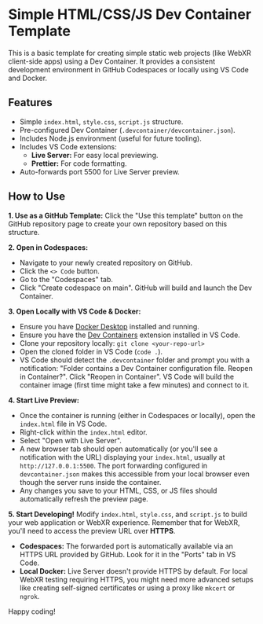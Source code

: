 # Simple HTML/CSS/JS Dev Container Template

This is a basic template for creating simple static web projects (like WebXR client-side apps) using a Dev Container. It provides a consistent development environment in GitHub Codespaces or locally using VS Code and Docker.

## Features

*   Simple `index.html`, `style.css`, `script.js` structure.
*   Pre-configured Dev Container (`.devcontainer/devcontainer.json`).
*   Includes Node.js environment (useful for future tooling).
*   Includes VS Code extensions:
    *   **Live Server:** For easy local previewing.
    *   **Prettier:** For code formatting.
*   Auto-forwards port 5500 for Live Server preview.

## How to Use

**1. Use as a GitHub Template:**
   Click the "Use this template" button on the GitHub repository page to create your own repository based on this structure.

**2. Open in Codespaces:**
   *   Navigate to your newly created repository on GitHub.
   *   Click the `<> Code` button.
   *   Go to the "Codespaces" tab.
   *   Click "Create codespace on main". GitHub will build and launch the Dev Container.

**3. Open Locally with VS Code & Docker:**
   *   Ensure you have [Docker Desktop](https://www.docker.com/products/docker-desktop/) installed and running.
   *   Ensure you have the [Dev Containers](https://marketplace.visualstudio.com/items?itemName=ms-vscode-remote.remote-containers) extension installed in VS Code.
   *   Clone your repository locally: `git clone <your-repo-url>`
   *   Open the cloned folder in VS Code (`code .`).
   *   VS Code should detect the `.devcontainer` folder and prompt you with a notification: "Folder contains a Dev Container configuration file. Reopen in Container?". Click "Reopen in Container". VS Code will build the container image (first time might take a few minutes) and connect to it.

**4. Start Live Preview:**
   *   Once the container is running (either in Codespaces or locally), open the `index.html` file in VS Code.
   *   Right-click within the `index.html` editor.
   *   Select "Open with Live Server".
   *   A new browser tab should open automatically (or you'll see a notification with the URL) displaying your `index.html`, usually at `http://127.0.0.1:5500`. The port forwarding configured in `devcontainer.json` makes this accessible from your local browser even though the server runs inside the container.
   *   Any changes you save to your HTML, CSS, or JS files should automatically refresh the preview page.

**5. Start Developing!**
   Modify `index.html`, `style.css`, and `script.js` to build your web application or WebXR experience. Remember that for WebXR, you'll need to access the preview URL over **HTTPS**.
   *   **Codespaces:** The forwarded port is automatically available via an HTTPS URL provided by GitHub. Look for it in the "Ports" tab in VS Code.
   *   **Local Docker:** Live Server doesn't provide HTTPS by default. For local WebXR testing requiring HTTPS, you might need more advanced setups like creating self-signed certificates or using a proxy like `mkcert` or `ngrok`.

Happy coding!
